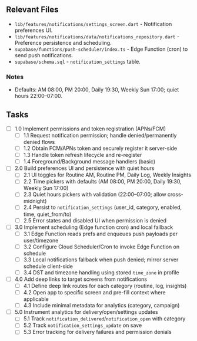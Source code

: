 ## Relevant Files

- `lib/features/notifications/settings_screen.dart` - Notification preferences UI.
- `lib/features/notifications/data/notifications_repository.dart` - Preference persistence and scheduling.
- `supabase/functions/push-scheduler/index.ts` - Edge Function (cron) to send push notifications.
- `supabase/schema.sql` - `notification_settings` table.

### Notes

- Defaults: AM 08:00, PM 20:00, Daily 19:30, Weekly Sun 17:00; quiet hours 22:00–07:00.

## Tasks

- [ ] 1.0 Implement permissions and token registration (APNs/FCM)
  - [ ] 1.1 Request notification permission; handle denied/permanently denied flows
  - [ ] 1.2 Obtain FCM/APNs token and securely register it server-side
  - [ ] 1.3 Handle token refresh lifecycle and re-register
  - [ ] 1.4 Foreground/Background message handlers (basic)

- [ ] 2.0 Build preferences UI and persistence with quiet hours
  - [ ] 2.1 UI toggles for Routine AM, Routine PM, Daily Log, Weekly Insights
  - [ ] 2.2 Time pickers with defaults (AM 08:00, PM 20:00, Daily 19:30, Weekly Sun 17:00)
  - [ ] 2.3 Quiet hours pickers with validation (22:00–07:00; allow cross-midnight)
  - [ ] 2.4 Persist to `notification_settings` (user_id, category, enabled, time, quiet_from/to)
  - [ ] 2.5 Error states and disabled UI when permission is denied

- [ ] 3.0 Implement scheduling (Edge function cron) and local fallback
  - [ ] 3.1 Edge Function reads prefs and enqueues push payloads per user/timezone
  - [ ] 3.2 Configure Cloud Scheduler/Cron to invoke Edge Function on schedule
  - [ ] 3.3 Local notifications fallback when push denied; mirror server schedule client-side
  - [ ] 3.4 DST and timezone handling using stored `time_zone` in profile

- [ ] 4.0 Add deep links to target screens from notifications
  - [ ] 4.1 Define deep link routes for each category (routine, log, insights)
  - [ ] 4.2 Open app to specific screen and pre-fill context where applicable
  - [ ] 4.3 Include minimal metadata for analytics (category, campaign)

- [ ] 5.0 Instrument analytics for delivery/open/settings updates
  - [ ] 5.1 Track `notification_delivered`/`notification_open` with category
  - [ ] 5.2 Track `notification_settings_update` on save
  - [ ] 5.3 Error tracking for delivery failures and permission denials
